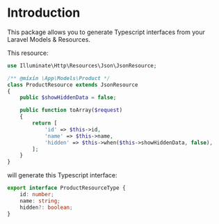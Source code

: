 # Introduction

This package allows you to generate Typescript interfaces from your Laravel Models & Resources.

This resource:

```php
use Illuminate\Http\Resources\Json\JsonResource;

/** @mixin \App\Models\Product */
class ProductResource extends JsonResource
{
    public $showHiddenData = false;

    public function toArray($request)
    {
        return [
            'id' => $this->id,
            'name' => $this->name,
            'hidden' => $this->when($this->showHiddenData, false),
        ];
    }
}

```

will generate this Typescript interface:

```typescript
export interface ProductResourceType {
    id: number;
    name: string;
    hidden?: boolean;
}
```
